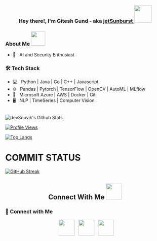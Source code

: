 <h3 align="center">Hey there!, I'm Gitesh Gund - aka <a href="https://www.linkedin.com/in/giteshgund/">jetSunburst <a><img src="https://media.giphy.com/media/fGGV7FeScq2s/giphy.gif" width="55px"> </h3>

<h3> About Me <img src="https://media.giphy.com/media/2y98KScHKeaQM/giphy.gif" width="45px">  </h3>

- 🔭 &nbsp; AI and Security Enthusiast 
<h3>🛠 Tech Stack</h3>

- 💻 &nbsp; Python | Java | Go | C++ | Javascript
- 🌐 &nbsp; Pandas | Pytorch | TensorFlow | OpenCV | AutoML | MLflow
- 🔧 &nbsp; Microsoft Azure | AWS | Docker | Git
- 🖥 &nbsp; NLP | TimeSeries | Computer Vision.

<br>

<!-- ![souvik's Github Stats](https://github-readme-stats.vercel.app/api?username=devSouvik&show_icons=true&title_color=fff&icon_color=79ff97&text_color=9f9f9f&bg_color=151515) -->
<img align="center" src="https://github-readme-stats.vercel.app/api?username=jetsunburst&include_all_commits=true&count_private=true&show_icons=true&line_height=20&title_color=7A7ADB&icon_color=2234AE&text_color=D3D3D3&bg_color=0,000000,130F40" alt="devSouvik's Github Stats">

</br>

[![Profile Views](https://komarev.com/ghpvc/?username=jetsunburst&color=green)](https://github.com/jetsuburst)



[![Top Langs](https://github-readme-stats.vercel.app/api/top-langs/?username=jetsunburst&layout=compact&text_color=daf7dc&bg_color=151515)](https://github.com/jetsunburst/github-readme-stats)

# COMMIT STATUS
[![GitHub Streak](http://github-readme-streak-stats.herokuapp.com?user=jetsunburst&theme=highcontrast)](https://git.io/streak-stats)


<h2 align="center"> Connect With Me  <img src="https://media.giphy.com/media/v1.Y2lkPTc5MGI3NjExNm1oemNrc2l1dXhheTRiNGRxeGpyMjBxNXczdDE1Z2F1aG82YjFoeCZlcD12MV9pbnRlcm5hbF9naWZfYnlfaWQmY3Q9cw/ShUecWUOFYPaglyk5z/giphy.gif" width="50"></h2>


<h3 >🤝 Connect with Me </h3>


<p align="center">
&nbsp; <a href="https://www.instagram.com/gitesh_gund/" target="_blank" rel="noopener noreferrer"><img src="https://img.icons8.com/plasticine/100/000000/instagram-new.png" width="50" /></a>  
&nbsp; <a href="https://www.linkedin.com/in/giteshgund/" target="_blank" rel="noopener noreferrer"><img src="https://img.icons8.com/plasticine/100/000000/linkedin.png" width="50" /></a>
&nbsp; <a href="mailto:giteshgund.tuk@gmail.com" target="_blank" rel="noopener noreferrer"><img src="https://img.icons8.com/plasticine/100/000000/gmail.png"  width="50" /></a>
</p>
